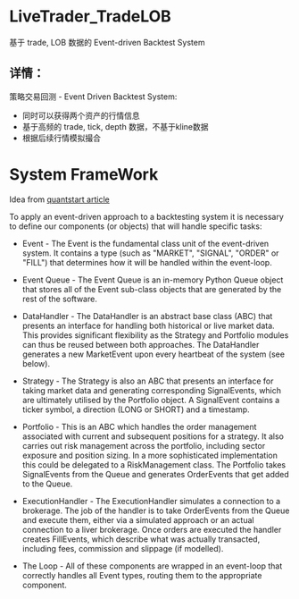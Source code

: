 # LiveTrader_TradeLOB
基于 trade, LOB 数据的 Event-driven Backtest System

## 详情：
策略交易回测 - Event Driven Backtest System:
+ 同时可以获得两个资产的行情信息
+ 基于高频的 trade, tick, depth 数据，不基于kline数据
+ 根据后续行情模拟撮合


# System FrameWork
Idea from [quantstart article](https://www.quantstart.com/articles/Event-Driven-Backtesting-with-Python-Part-I/)


To apply an event-driven approach to a backtesting system it is necessary to define our components (or objects) that will handle specific tasks:

+ Event - The Event is the fundamental class unit of the event-driven system. It contains a type (such as "MARKET", "SIGNAL", "ORDER" or "FILL") that determines how it will be handled within the event-loop.

+ Event Queue - The Event Queue is an in-memory Python Queue object that stores all of the Event sub-class objects that are generated by the rest of the software.

+ DataHandler - The DataHandler is an abstract base class (ABC) that presents an interface for handling both historical or live market data. This provides significant flexibility as the Strategy and Portfolio modules can thus be reused between both approaches. The DataHandler generates a new MarketEvent upon every heartbeat of the system (see below).

+ Strategy - The Strategy is also an ABC that presents an interface for taking market data and generating corresponding SignalEvents, which are ultimately utilised by the Portfolio object. A SignalEvent contains a ticker symbol, a direction (LONG or SHORT) and a timestamp.

+ Portfolio - This is an ABC which handles the order management associated with current and subsequent positions for a strategy. It also carries out risk management across the portfolio, including sector exposure and position sizing. In a more sophisticated implementation this could be delegated to a RiskManagement class. The Portfolio takes SignalEvents from the Queue and generates OrderEvents that get added to the Queue.

+ ExecutionHandler - The ExecutionHandler simulates a connection to a brokerage. The job of the handler is to take OrderEvents from the Queue and execute them, either via a simulated approach or an actual connection to a liver brokerage. Once orders are executed the handler creates FillEvents, which describe what was actually transacted, including fees, commission and slippage (if modelled).

+ The Loop - All of these components are wrapped in an event-loop that correctly handles all Event types, routing them to the appropriate component.






